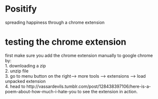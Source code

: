 # Positify
spreading happiness through a chrome extension
<h1> testing the chrome extension </h1>
<body> first make sure you add the chrome extension manually to google chrome by:
<br> 1. downloading a zip
<br> 2. unzip file
<br> 3. go to menu button on the right-->  more tools --> extensions --> load unpacked extension
<br> 4. head to http://vassardevils.tumblr.com/post/128438397106/here-is-a-poem-about-how-much-i-hate-you to see the extension in action. 

</body>
